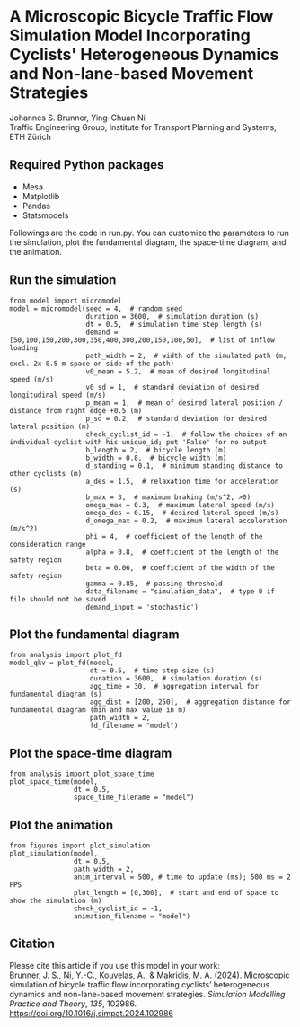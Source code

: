 # A Microscopic Bicycle Traffic Flow Simulation Model Incorporating Cyclists' Heterogeneous Dynamics and Non-lane-based Movement Strategies
Johannes S. Brunner, Ying-Chuan Ni <br />
Traffic Engineering Group, Institute for Transport Planning and Systems, ETH Zürich

## Required Python packages
- Mesa
- Matplotlib
- Pandas
- Statsmodels

Followings are the code in run.py. You can customize the parameters to run the simulation, plot the fundamental diagram, the space-time diagram, and the animation.<br />
## Run the simulation
```
from model import micromodel
model = micromodel(seed = 4,  # random seed
                   duration = 3600,  # simulation duration (s)
                   dt = 0.5,  # simulation time step length (s)
                   demand = [50,100,150,200,300,350,400,300,200,150,100,50],  # list of inflow loading
                   path_width = 2,  # width of the simulated path (m, excl. 2x 0.5 m space on side of the path)
                   v0_mean = 5.2,  # mean of desired longitudinal speed (m/s)
                   v0_sd = 1,  # standard deviation of desired longitudinal speed (m/s)
                   p_mean = 1,  # mean of desired lateral position / distance from right edge +0.5 (m)
                   p_sd = 0.2,  # standard deviation for desired lateral position (m)
                   check_cyclist_id = -1,  # follow the choices of an individual cyclist with his unique_id; put 'False' for no output
                   b_length = 2,  # bicycle length (m)
                   b_width = 0.8,  # bicycle width (m)
                   d_standing = 0.1,  # minimum standing distance to other cyclists (m)
                   a_des = 1.5,  # relaxation time for acceleration (s)
                   b_max = 3,  # maximum braking (m/s^2, >0)
                   omega_max = 0.3,  # maximum lateral speed (m/s)
                   omega_des = 0.15,  # desired lateral speed (m/s)
                   d_omega_max = 0.2,  # maximum lateral acceleration (m/s^2)
                   phi = 4,  # coefficient of the length of the consideration range
                   alpha = 0.8,  # coefficient of the length of the safety region
                   beta = 0.06,  # coefficient of the width of the safety region
                   gamma = 0.85,  # passing threshold
                   data_filename = "simulation_data",  # type 0 if file should not be saved
                   demand_input = 'stochastic')
```

## Plot the fundamental diagram
```
from analysis import plot_fd
model_qkv = plot_fd(model, 
                    dt = 0.5,  # time step size (s)
                    duration = 3600,  # simulation duration (s)
                    agg_time = 30,  # aggregation interval for fundamental diagram (s)
                    agg_dist = [200, 250],  # aggregation distance for fundamental diagram (min and max value in m)
                    path_width = 2,
                    fd_filename = "model")
```

## Plot the space-time diagram
```
from analysis import plot_space_time
plot_space_time(model, 
                dt = 0.5,
                space_time_filename = "model")
```

## Plot the animation
```
from figures import plot_simulation
plot_simulation(model, 
                dt = 0.5,
                path_width = 2,
                anim_interval = 500, # time to update (ms); 500 ms = 2 FPS
                plot_length = [0,300],  # start and end of space to show the simulation (m)
                check_cyclist_id = -1, 
                animation_filename = "model")
```

## Citation
Please cite this article if you use this model in your work:<br />
Brunner, J. S., Ni, Y.-C., Kouvelas, A., & Makridis, M. A. (2024). Microscopic simulation of bicycle traffic flow incorporating cyclists’ heterogeneous dynamics and non-lane-based movement strategies. _Simulation Modelling Practice and Theory_, _135_, 102986.<br />
https://doi.org/10.1016/j.simpat.2024.102986

